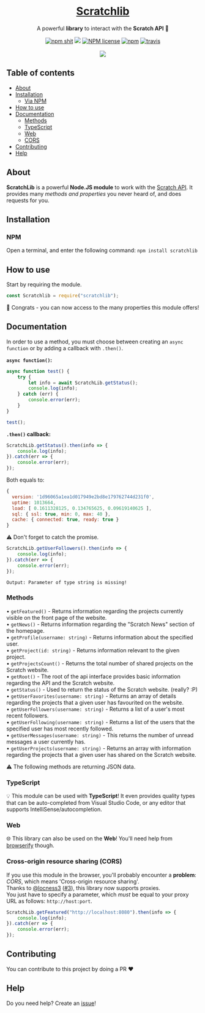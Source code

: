 <div align="center">
    <h1><a href="https://www.npmjs.com/package/scratchlib">Scratchlib</a></h1>
    <p>A powerful <b>library</b> to interact with the <b>Scratch API</b> 🚀</p>
    <p>
        <a href="https://www.npmjs.com/package/scratchlib"><img src="https://img.shields.io/npm/v/scratchlib" alt="npm shit"></a>
        <a href="https://www.npmjs.com/package/scratchlib"><img src="https://snyk-widget.herokuapp.com/badge/npm/scratchlib/badge.svg"></a>
        <a href="https://www.npmjs.com/package/scratchlib"><img alt="NPM license" src="https://img.shields.io/npm/l/scratchlib"></a>
        <a href="https://www.npmjs.com/package/scratchlib"><img alt="npm" src="https://img.shields.io/npm/dt/scratchlib"></a>
        <a href="https://travis-ci.com/github/mazzlabs/ScratchLib"><img alt="travis" src="https://travis-ci.com/mazzlabs/ScratchLib.svg?token=Cr4qTHeGpqFut83csnvB&branch=master"></a>
        <br><br>
        <a href="https://nodei.co/npm/scratchlib/"><img src="https://nodei.co/npm/scratchlib.png?downloads=true"></a>
    </p>
</div>

## Table of contents
- [About](#About)
- [Installation](#Installation)
    - [Via NPM](#NPM)
- [How to use](#How-to-use)
- [Documentation](#Documentation)
    - [Methods](#Methods)
    - [TypeScript](#TypeScript)
    - [Web](#Web)
    - [CORS](#CORS)
- [Contributing](#Contributing)
- [Help](#Help)

## About
**ScratchLib** is a powerful **Node.JS module** to work with the [Scratch API](https://en.scratch-wiki.info/wiki/Scratch_API_(2.0)).
It provides many *methods and properties* you never heard of, and does requests for you.

## Installation
### NPM
Open a terminal, and enter the following command: ```npm install scratchlib```

## How to use
Start by requiring the module.
```javascript
const Scratchlib = require("scratchlib");
```
:tada: Congrats - you can now access to the many properties this module offers!

## Documentation
In order to use a method, you must choose between creating an `async function` or by adding a callback with `.then()`. <br>

**`async function()`:**
```javascript
async function test() {
    try {
	    let info = await ScratchLib.getStatus();
	    console.log(info);
    } catch (err) {
        console.error(err);
    }
}

test();
```
**`.then()` callback:**
```javascript
ScratchLib.getStatus().then(info => {
	console.log(info);
}).catch(err => {
	console.error(err);
});
```
Both equals to:
```javascript
{
  version: '1d96065a1ea1d017949e2bd8e179762744d231f0',
  uptime: 1013664,
  load: [ 0.1611328125, 0.134765625, 0.09619140625 ],
  sql: { ssl: true, min: 0, max: 40 },
  cache: { connected: true, ready: true }
}
```
:warning: Don't forget to catch the promise.
```javascript
ScratchLib.getUserFollowers().then(info => {
	console.log(info);
}).catch(err => {
	console.error(err);
});
```

```
Output: Parameter of type string is missing!
```

### Methods
• ```getFeatured()``` - Returns information regarding the projects currently visible on the front page of the website. <br>
• ```getNews()``` - Returns information regarding the "Scratch News" section of the homepage. <br>
• ```getProfile(username: string)``` - Returns information about the specified user. <br>
• ```getProject(id: string)``` - Returns information relevant to the given project. <br>
• ```getProjectsCount()``` - Returns the total number of shared projects on the Scratch website. <br> 
• ```getRoot()``` - The root of the api interface provides basic information regarding the API and the Scratch website. <br> 
• ```getStatus()``` - Used to return the status of the Scratch website. (really? :P) <br>
• ```getUserFavorites(username: string)``` - Returns an array of details regarding the projects that a given user has favourited on the website. <br> 
• ```getUserFollowers(username: string)``` - Returns a list of a user's most recent followers. <br>
• ```getUserFollowing(username: string)``` - Returns a list of the users that the specified user has most recently followed. <br> 
• ```getUserMessages(username: string)``` - This returns the number of unread messages a user currently has. <br>
• ```getUserProjects(username: string)``` - Returns an array with information regarding the projects that a given user has shared on the Scratch website. 

:warning: The following methods are returning JSON data.

### TypeScript
:bulb: This module can be used with **TypeScript**! It even provides quality types that can be auto-completed from Visual Studio Code, or any editor that supports IntelliSense/autocompletion. 

### Web
:globe_with_meridians: This library can also be used on the **Web**! You'll need help from [browserify](https://browserify.org) though.

### Cross-origin resource sharing (CORS)
If you use this module in the browser, you'll probably encounter a **problem**: *CORS*, which means 'Cross-origin resource sharing'. <br>
Thanks to [@locness3](https://github.com/locness3) ([#3](https://github.com/mazzlabs/ScratchLib/issues/3)), this library now supports proxies. <br> 
You just have to specify a parameter, which *must* be equal to your proxy URL as follows: ```http://host:port```.
```javascript
ScratchLib.getFeatured("http://localhost:8080").then(info => {
	console.log(info);
}).catch(err => {
	console.error(err);
});
```

## Contributing
You can contribute to this project by doing a PR :heart:

## Help
Do you need help? Create an [issue](https://github.com/mazzlabs/ScratchLib/issues/new)!
